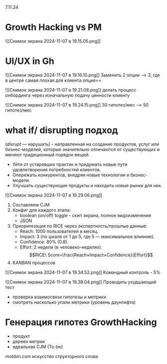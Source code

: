 7.11.24

# Growth Hacking vs PM
![[Снимок экрана 2024-11-07 в 19.15.05.png]]
# UI/UX in Gh
![[Снимок экрана 2024-11-07 в 19.16.10.png]]
Заменить 2 опции —> 3, где в центре самая плохая для клиента опция==

![[Снимок экрана 2024-11-07 в 19.21.08.png]]
делать процесс онбординга через изначальную подачу ценности клиенту

![[Снимок экрана 2024-11-07 в 19.24.15.png]]
30 гипотез/мес —> 50 гипотез/мес

# what if/ disrupting подход
(_disrupt_ — нарушать) - направленная на создание продуктов, услуг или бизнес-моделей, которые значительно отличаются от существующих и меняют традиционный порядок вещей.
- Уйти от устаревших практик и придумать новые пути удовлетворения потребностей клиентов.
- Опережать конкурентов, внедряя новые технологии и бизнес-модели.
- Улучшать существующие продукты и находить новые рынки для них.

![[Снимок экрана 2024-11-07 в 19.29.06.png]]
1. Составляем CJM
2. Конфиг для каждого этапа:
	- boolean (on/off) toggle - скип экрана, полное видоизменение
	- JSON
3. Приоритезация по RICE через экспертность/прошлые данные:
	- Reach: 1000 пользователей в месяц.
	- Impact: 3 (по шкале от 1 до 5, где 5 — максимальное влияние).
	- Confidence: 80% (0.8).
	- Effort: 2 недели (в человеко-неделях).
	$$RICE\ Score=\frac{Reach×Impact×Confidence}{Effort}$$
1. KANBAN процессов

![[Снимок экрана 2024-11-07 в 19.34.52.png]]
Командный контроль - 5%

![[Снимок экрана 2024-11-07 в 19.38.04.png]]
Проводить ухудшающий тест
- проверка взаимосвязи гипотезы и метрики
- смотреть насколько упали метрики (уровень даунлифта)

# Генерация гипотез GrowthHacking
- продукт
- дерево метрик
- идеальная CJM (To-be)

mobbin.com
искусство структорного слова


